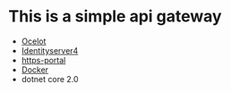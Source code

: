 # This is a simple api gateway 
<ul>
  <li><a href="https://ocelot.readthedocs.io">Ocelot</a> </li>
  <li><a href="https://identityserver4.readthedocs.io">Identityserver4</a</li>
  <li><a href="https://github.com/SteveLTN/https-portal">https-portal</a></li>
    <li><a href="https://www.docker.com">Docker</a></li>
    <li>dotnet core 2.0</li>
</ul>
